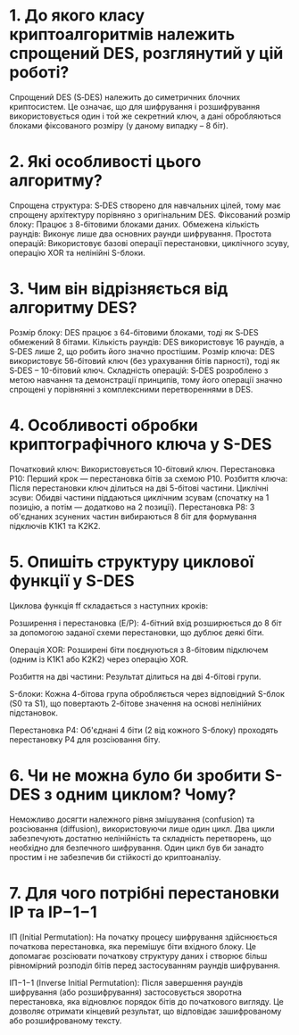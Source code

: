 # 1. До якого класу криптоалгоритмів належить спрощений DES, розглянутий у цій роботі?

Спрощений DES (S‑DES) належить до симетричних блочних криптосистем. Це означає, що для шифрування і розшифрування використовується один і той же секретний ключ, а дані обробляються блоками фіксованого розміру (у даному випадку – 8 біт).
# 2. Які особливості цього алгоритму?

Спрощена структура: S‑DES створено для навчальних цілей, тому має спрощену архітектуру порівняно з оригінальним DES.
Фіксований розмір блоку: Працює з 8-бітовими блоками даних.
Обмежена кількість раундів: Виконує лише два основних раунди шифрування.
Простота операцій: Використовує базові операції перестановки, циклічного зсуву, операцію XOR та нелінійні S-блоки.

# 3. Чим він відрізняється від алгоритму DES?

Розмір блоку: DES працює з 64-бітовими блоками, тоді як S‑DES обмежений 8 бітами.
Кількість раундів: DES використовує 16 раундів, а S‑DES лише 2, що робить його значно простішим.
Розмір ключа: DES використовує 56-бітовий ключ (без урахування бітів парності), тоді як S‑DES – 10-бітовий ключ.
Складність операцій: S‑DES розроблено з метою навчання та демонстрації принципів, тому його операції значно спрощені у порівнянні з комплексними перетвореннями в DES.

# 4. Особливості обробки криптографічного ключа у S-DES

Початковий ключ: Використовується 10-бітовий ключ.
Перестановка P10: Перший крок — перестановка бітів за схемою P10.
Розбиття ключа: Після перестановки ключ ділиться на дві 5-бітові частини.
Циклічні зсуви: Обидві частини піддаються циклічним зсувам (спочатку на 1 позицію, а потім — додатково на 2 позиції).
Перестановка P8: З об'єднаних зсунених частин вибираються 8 біт для формування підключів K1K1​ та K2K2​.

# 5. Опишіть структуру циклової функції у S-DES

Циклова функція ff складається з наступних кроків:

Розширення і перестановка (E/P):
4-бітний вхід розширюється до 8 біт за допомогою заданої схеми перестановки, що дублює деякі біти.

Операція XOR:
Розширені біти поєднуються з 8-бітовим підключем (одним із K1K1​ або K2K2​) через операцію XOR.

Розбиття на дві частини:
Результат ділиться на дві 4-бітові групи.

S-блоки:
Кожна 4-бітова група обробляється через відповідний S-блок (S0 та S1), що повертають 2-бітове значення на основі нелінійних підстановок.

Перестановка P4:
Об'єднані 4 біти (2 від кожного S-блоку) проходять перестановку P4 для розсіювання біту.

# 6. Чи не можна було би зробити S-DES з одним циклом? Чому?

Неможливо досягти належного рівня змішування (confusion) та розсіювання (diffusion), використовуючи лише один цикл. Два цикли забезпечують достатню нелінійність та складність перетворень, що необхідно для безпечного шифрування. Один цикл був би занадто простим і не забезпечив би стійкості до криптоаналізу.
# 7. Для чого потрібні перестановки ІР та ІР−1−1

ІП (Initial Permutation):
На початку процесу шифрування здійснюється початкова перестановка, яка перемішує біти вхідного блоку. Це допомагає розсіювати початкову структуру даних і створює більш рівномірний розподіл бітів перед застосуванням раундів шифрування.

ІП−1−1 (Inverse Initial Permutation):
Після завершення раундів шифрування (або розшифрування) застосовується зворотна перестановка, яка відновлює порядок бітів до початкового вигляду. Це дозволяє отримати кінцевий результат, що відповідає зашифрованому або розшифрованому тексту.